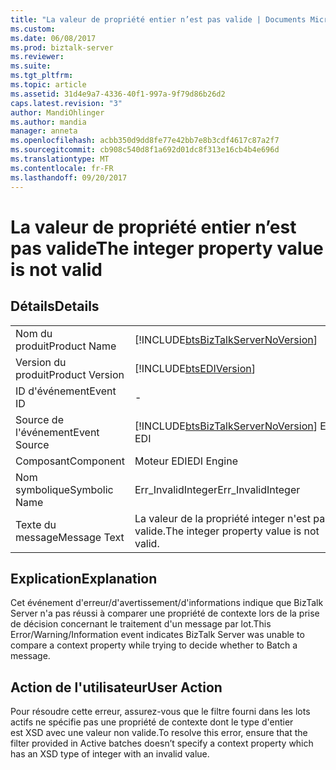 ```yaml
---
title: "La valeur de propriété entier n’est pas valide | Documents Microsoft"
ms.custom: 
ms.date: 06/08/2017
ms.prod: biztalk-server
ms.reviewer: 
ms.suite: 
ms.tgt_pltfrm: 
ms.topic: article
ms.assetid: 31d4e9a7-4336-40f1-997a-9f79d86b26d2
caps.latest.revision: "3"
author: MandiOhlinger
ms.author: mandia
manager: anneta
ms.openlocfilehash: acbb350d9dd8fe77e42bb7e8b3cdf4617c87a2f7
ms.sourcegitcommit: cb908c540d8f1a692d01dc8f313e16cb4b4e696d
ms.translationtype: MT
ms.contentlocale: fr-FR
ms.lasthandoff: 09/20/2017
---
```

# <a name="the-integer-property-value-is-not-valid"></a><span data-ttu-id="eec4d-102">La valeur de propriété entier n’est pas valide</span><span class="sxs-lookup"><span data-stu-id="eec4d-102">The integer property value is not valid</span></span>
## <a name="details"></a><span data-ttu-id="eec4d-103">Détails</span><span class="sxs-lookup"><span data-stu-id="eec4d-103">Details</span></span>  
  
|||  
|-|-|  
|<span data-ttu-id="eec4d-104">Nom du produit</span><span class="sxs-lookup"><span data-stu-id="eec4d-104">Product Name</span></span>|[!INCLUDE[btsBizTalkServerNoVersion](../includes/btsbiztalkservernoversion-md.md)]|  
|<span data-ttu-id="eec4d-105">Version du produit</span><span class="sxs-lookup"><span data-stu-id="eec4d-105">Product Version</span></span>|[!INCLUDE[btsEDIVersion](../includes/btsediversion-md.md)]|  
|<span data-ttu-id="eec4d-106">ID d'événement</span><span class="sxs-lookup"><span data-stu-id="eec4d-106">Event ID</span></span>|-|  
|<span data-ttu-id="eec4d-107">Source de l'événement</span><span class="sxs-lookup"><span data-stu-id="eec4d-107">Event Source</span></span>|[!INCLUDE[btsBizTalkServerNoVersion](../includes/btsbiztalkservernoversion-md.md)]<span data-ttu-id="eec4d-108"> EDI</span><span class="sxs-lookup"><span data-stu-id="eec4d-108"> EDI</span></span>|  
|<span data-ttu-id="eec4d-109">Composant</span><span class="sxs-lookup"><span data-stu-id="eec4d-109">Component</span></span>|<span data-ttu-id="eec4d-110">Moteur EDI</span><span class="sxs-lookup"><span data-stu-id="eec4d-110">EDI Engine</span></span>|  
|<span data-ttu-id="eec4d-111">Nom symbolique</span><span class="sxs-lookup"><span data-stu-id="eec4d-111">Symbolic Name</span></span>|<span data-ttu-id="eec4d-112">Err_InvalidInteger</span><span class="sxs-lookup"><span data-stu-id="eec4d-112">Err_InvalidInteger</span></span>|  
|<span data-ttu-id="eec4d-113">Texte du message</span><span class="sxs-lookup"><span data-stu-id="eec4d-113">Message Text</span></span>|<span data-ttu-id="eec4d-114">La valeur de la propriété integer n'est pas valide.</span><span class="sxs-lookup"><span data-stu-id="eec4d-114">The integer property value is not valid.</span></span>|  
  
## <a name="explanation"></a><span data-ttu-id="eec4d-115">Explication</span><span class="sxs-lookup"><span data-stu-id="eec4d-115">Explanation</span></span>  
 <span data-ttu-id="eec4d-116">Cet événement d'erreur/d'avertissement/d'informations indique que BizTalk Server n'a pas réussi à comparer une propriété de contexte lors de la prise de décision concernant le traitement d'un message par lot.</span><span class="sxs-lookup"><span data-stu-id="eec4d-116">This Error/Warning/Information event indicates BizTalk Server was unable to compare a context property while trying to decide whether to Batch a message.</span></span>  
  
## <a name="user-action"></a><span data-ttu-id="eec4d-117">Action de l'utilisateur</span><span class="sxs-lookup"><span data-stu-id="eec4d-117">User Action</span></span>  
 <span data-ttu-id="eec4d-118">Pour résoudre cette erreur, assurez-vous que le filtre fourni dans les lots actifs ne spécifie pas une propriété de contexte dont le type d'entier est XSD avec une valeur non valide.</span><span class="sxs-lookup"><span data-stu-id="eec4d-118">To resolve this error, ensure that the filter provided in Active batches doesn’t specify a context property which has an XSD type of integer with an invalid value.</span></span>